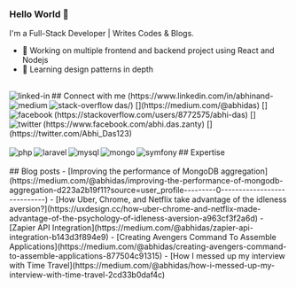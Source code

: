 ### Hello World 👋
I'm a Full-Stack Developer | Writes Codes & Blogs.
- 🔭 Working on multiple frontend and backend project using React and Nodejs
- 🌱 Learning design patterns in depth
<br>
## Connect with me
<img align="left" alt="linked-in" src="https://img.shields.io/badge/linkedin-%230077B5.svg?&style=for-the-badge&logo=linkedin&logoColor=white" />(https://www.linkedin.com/in/abhinand-das/)
[<img align="left" alt="medium" src="https://img.shields.io/badge/medium-%2312100E.svg?&style=for-the-badge&logo=medium&logoColor=white" />](https://medium.com/@abhidas)
[<img align="left" alt="stack-overflow" src="https://img.shields.io/badge/stack%20overflow-FE7A16?logo=stack-overflow&logoColor=white&style=for-the-badge" />](https://stackoverflow.com/users/8772575/abhi-das)
[<img align="left" alt="facebook" src="https://img.shields.io/badge/facebook-%231877F2.svg?&style=for-the-badge&logo=facebook&logoColor=white" />](https://www.facebook.com/abhi.das.zanty)
[<img align="left" alt="twitter" src="https://img.shields.io/badge/twitter-%231DA1F2.svg?&style=for-the-badge&logo=twitter&logoColor=white" />](https://twitter.com/Abhi_Das123)
<br>
<br>
## Expertise
<img align="left" alt="php" src="https://upload.wikimedia.org/wikipedia/commons/thumb/2/27/PHP-logo.svg/711px-PHP-logo.svg.png" />
<img align="left" alt="laravel" src="https://seeklogo.com/images/L/laravel-framework-logo-C10176EC8C-seeklogo.com.png" />
<img align="left" alt="mysql" src="https://download.logo.wine/logo/MySQL/MySQL-Logo.wine.png" />
<img align="left" alt="mongo" src="https://1000logos.net/wp-content/uploads/2020/08/MongoDB-Logo.png" />
<img align="left" alt="symfony" src="https://seeklogo.com/images/S/symfony-logo-AA34C8FC16-seeklogo.com.png" />
<br>
<br>
## Blog posts
<!-- BLOG-POST-LIST:START -->
- [Improving the performance of MongoDB aggregation](https://medium.com/@abhidas/improving-the-performance-of-mongodb-aggregation-d223a2b19f11?source=user_profile---------0----------------------------)
- [How Uber, Chrome, and Netflix take advantage of the idleness aversion?](https://uxdesign.cc/how-uber-chrome-and-netflix-made-advantage-of-the-psychology-of-idleness-aversion-a963cf3f2a6d)
- [Zapier API Integration](https://medium.com/@abhidas/zapier-api-integration-b143d3f894e9)
- [Creating Avengers Command To Assemble Applications](https://medium.com/@abhidas/creating-avengers-command-to-assemble-applications-877504c91315)
- [How I messed up my interview with Time Travel](https://medium.com/@abhidas/how-i-messed-up-my-interview-with-time-travel-2cd33b0daf4c)
<!-- BLOG-POST-LIST:END -->

